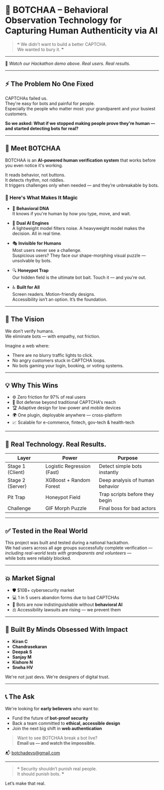 # 🧠 BOTCHAA – Behavioral Observation Technology for Capturing Human Authenticity via AI

> ❝ We didn't want to build a better CAPTCHA.  
We wanted to bury it. ❞

---




🎥 *Watch our Hackathon demo above. Real users. Real results.*

---

## ⚡️ The Problem No One Fixed

CAPTCHAs failed us.  
They're easy for bots and painful for people.  
Especially the people who matter most: your grandparent and your busiest customers.

**So we asked: What if we stopped making people prove they're human — and started detecting bots for real?**

---

## 🚀 Meet BOTCHAA

BOTCHAA is an **AI-powered human verification system** that works before you even notice it's working.

It reads behavior, not buttons.  
It detects rhythm, not riddles.  
It triggers challenges only when needed — and they’re unbreakable by bots.

### 🤯 Here's What Makes It Magic

- 🧬 **Behavioral DNA**  
  It knows if you're human by how you type, move, and wait.

- 🧠 **Dual AI Engines**  
  A lightweight model filters noise. A heavyweight model makes the decision. All in real time.

- 🎭 **Invisible for Humans**  
  Most users never see a challenge.  
  Suspicious users? They face our shape-morphing visual puzzle — unsolvable by bots.

- 🔍 **Honeypot Trap**  
  Our hidden field is the ultimate bot bait. Touch it — and you're out.

- ♿ **Built for All**  
  Screen readers. Motion-friendly designs.  
  Accessibility isn’t an option. It’s the foundation.

---

## 🧠 The Vision

We don’t verify humans.  
We eliminate bots — with empathy, not friction.

Imagine a web where:

- There are no blurry traffic lights to click.
- No angry customers stuck in CAPTCHA loops.
- No bots gaming your login, booking, or voting systems.

---

## 💡 Why This Wins

- ⚙️ Zero friction for 97% of real users
- 🚫 Bot defense beyond traditional CAPTCHA's reach
- 🏆 Adaptive design for low-power and mobile devices
- 🌍 One plugin, deployable anywhere — cross-platform
- 📈 Scalable for e-commerce, fintech, gov-tech & health-tech

---

## 🔐 Real Technology. Real Results.

| Layer        | Power                   | Purpose                         |
|--------------|--------------------------|----------------------------------|
| Stage 1 (Client) | Logistic Regression (Fast) | Detect simple bots instantly     |
| Stage 2 (Server) | XGBoost + Random Forest     | Deep analysis of human behavior  |
| Pit Trap     | Honeypot Field          | Trap scripts before they begin   |
| Challenge    | GIF Morph Puzzle        | Final boss for bad actors        |

---

## ✅ Tested in the Real World

This project was built and tested during a national hackathon.  
We had users across all age groups successfully complete verification —  
*including real-world tests with grandparents and volunteers* —  
while bots were reliably blocked.

---

## 💥 Market Signal

- 🛡️ $10B+ cybersecurity market
- 💻 1 in 5 users abandon forms due to bad CAPTCHAs
- 🤖 Bots are now indistinguishable without **behavioral AI**
- ⚖️ Accessibility lawsuits are rising — we prevent them

---

## 👑 Built By Minds Obsessed With Impact

- **Kiran C**  
- **Chandrasekaran**  
- **Deepak S**  
- **Sanjay M**  
- **Kishore N**  
- **Sneha HV**

We're not just devs. We're designers of digital trust.

---

## 📞 The Ask

We're looking for **early believers** who want to:

- Fund the future of **bot-proof security**
- Back a team committed to **ethical, accessible design**
- Join the next big shift in **web authentication**

> Want to see BOTCHAA break a bot live?  
**Email us — and watch the impossible.**

📬 botchadevs@gmail.com

---

> ❝ Security shouldn’t punish real people.  
It should punish bots. ❞

Let’s make that real.
